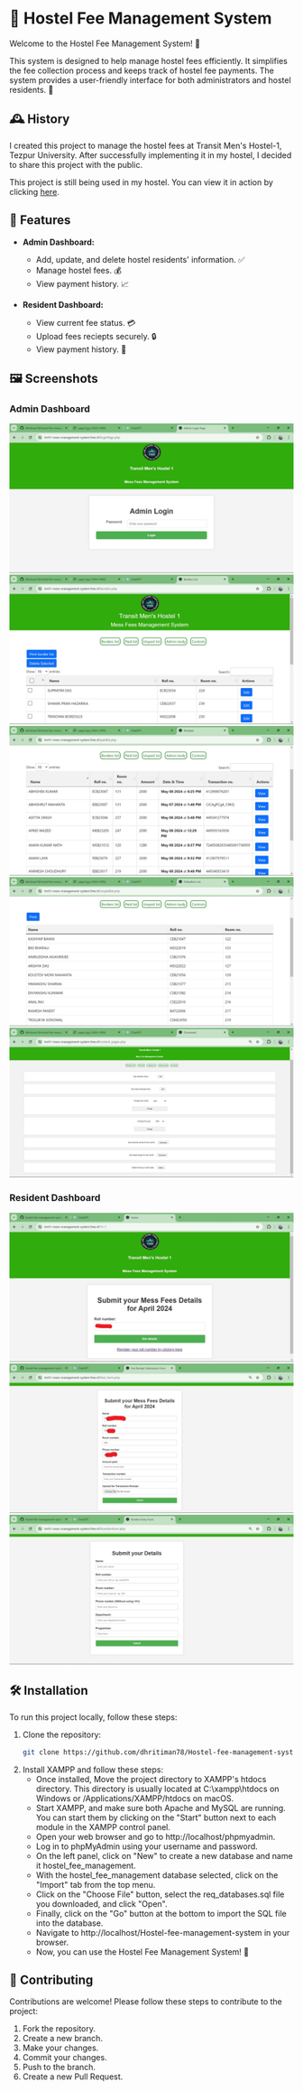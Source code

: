 # 🏫 Hostel Fee Management System

Welcome to the Hostel Fee Management System! 🌟

This system is designed to help manage hostel fees efficiently. It simplifies the fee collection process and keeps track of hostel fee payments. The system provides a user-friendly interface for both administrators and hostel residents. 💼

## 🕰️ History

I created this project to manage the hostel fees at Transit Men's Hostel-1, Tezpur University. After successfully implementing it in my hostel, I decided to share this project with the public. 

This project is still being used in my hostel. You can view it in action by clicking [here](https://tmh1-mess-management-system.free.nf/?i=1).

## 🚀 Features

- **Admin Dashboard:** 
  - Add, update, and delete hostel residents' information. ✅
  - Manage hostel fees. 💰
  - View payment history. 📈
  
- **Resident Dashboard:**
  - View current fee status. 💳
  - Upload fees reciepts securely. 🔒
  - View payment history. 📜

## 🖼️ Screenshots

### Admin Dashboard
![Admin Dashboard](assets/pics/login.jpg)
![Admin Dashboard](assets/pics/Borders.jpg)
![Admin Dashboard](assets/pics/paidlist.jpg)
![Admin Dashboard](assets/pics/defaulters.jpg)
![Admin Dashboard](assets/pics/controls.jpg)


### Resident Dashboard
![Resident Dashboard](assets/pics/homepage.jpg)
![Resident Dashboard](assets/pics/page1.jpg)
![Resident Dashboard](assets/pics/page2.jpg)


## 🛠️ Installation

To run this project locally, follow these steps:

1. Clone the repository:
   ```bash
   git clone https://github.com/dhritiman78/Hostel-fee-management-system.git

2. Install XAMPP and follow these steps:
    - Once installed, Move the project directory to XAMPP's htdocs directory. This directory is usually located at C:\xampp\htdocs on Windows or /Applications/XAMPP/htdocs on macOS.
    - Start XAMPP, and make sure both Apache and MySQL are running. You can start them by clicking on the "Start" button next to each module in the XAMPP control panel.
    - Open your web browser and go to http://localhost/phpmyadmin.
    - Log in to phpMyAdmin using your username and password.
    - On the left panel, click on "New" to create a new database and name it hostel_fee_management.
    - With the hostel_fee_management database selected, click on the "Import" tab from the top menu.
    - Click on the "Choose File" button, select the req_databases.sql file you downloaded, and click "Open".
    - Finally, click on the "Go" button at the bottom to import the SQL file into the database.
    - Navigate to http://localhost/Hostel-fee-management-system in your browser.
    - Now, you can use the Hostel Fee Management System! 🎉

## 🤝 Contributing

Contributions are welcome! Please follow these steps to contribute to the project:

1. Fork the repository.
2. Create a new branch.
3. Make your changes.
4. Commit your changes.
5. Push to the branch.
6. Create a new Pull Request.

